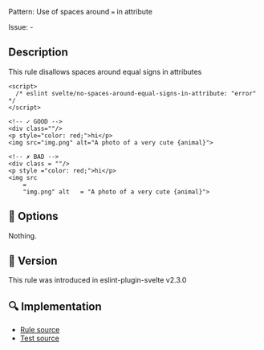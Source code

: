 Pattern: Use of spaces around `=` in attribute

Issue: -

## Description

This rule disallows spaces around equal signs in attributes

```svelte
<script>
  /* eslint svelte/no-spaces-around-equal-signs-in-attribute: "error" */
</script>

<!-- ✓ GOOD -->
<div class=""/>
<p style="color: red;">hi</p>
<img src="img.png" alt="A photo of a very cute {animal}">

<!-- ✗ BAD -->
<div class = ""/>
<p style ="color: red;">hi</p>
<img src
    =
    "img.png" alt   = "A photo of a very cute {animal}">
```

## :wrench: Options

Nothing.

## :rocket: Version

This rule was introduced in eslint-plugin-svelte v2.3.0

## :mag: Implementation

- [Rule source](https://github.com/sveltejs/eslint-plugin-svelte/blob/main/src/rules/no-spaces-around-equal-signs-in-attribute.ts)
- [Test source](https://github.com/sveltejs/eslint-plugin-svelte/blob/main/tests/src/rules/no-spaces-around-equal-signs-in-attribute.ts)
